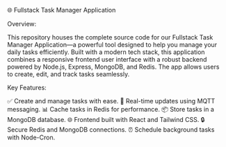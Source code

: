🌐 Fullstack Task Manager Application

Overview:

This repository houses the complete source code for our Fullstack Task Manager Application—a powerful tool designed to help you manage your daily tasks efficiently. Built with a modern tech stack, this application combines a responsive frontend user interface with a robust backend powered by Node.js, Express, MongoDB, and Redis. The app allows users to create, edit, and track tasks seamlessly.

Key Features:

✅ Create and manage tasks with ease.
🔄 Real-time updates using MQTT messaging.
📊 Cache tasks in Redis for performance.
📦 Store tasks in a MongoDB database.
🌐 Frontend built with React and Tailwind CSS.
🔒 Secure Redis and MongoDB connections.
⏰ Schedule background tasks with Node-Cron.
